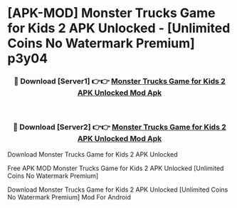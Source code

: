# [APK-MOD] Monster Trucks Game for Kids 2 APK Unlocked - [Unlimited Coins No Watermark Premium] p3y04



<div align="center">
<h3>🔴 Download [Server1] 👉👉 <a href="https://momento.my/?title=Monster_Trucks_Game_for_Kids_2_APK_Unlocked">Monster Trucks Game for Kids 2 APK Unlocked Mod Apk</a></h3><br>

<h3>🔴 Download [Server2] 👉👉 <a href="https://momento.my/?title=Monster_Trucks_Game_for_Kids_2_APK_Unlocked">Monster Trucks Game for Kids 2 APK Unlocked Mod Apk</a></h3>
</div>



Download Monster Trucks Game for Kids 2 APK Unlocked 

Free APK MOD Monster Trucks Game for Kids 2 APK Unlocked [Unlimited Coins No Watermark Premium]

Download Monster Trucks Game for Kids 2 APK Unlocked [Unlimited Coins No Watermark Premium] Mod For Android
